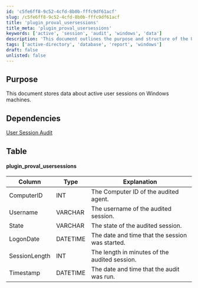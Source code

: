 ```yaml
---
id: 'c5fe6ff8-9c52-4cfd-8b0b-fffc9df61acf'
slug: /c5fe6ff8-9c52-4cfd-8b0b-fffc9df61acf
title: 'plugin_proval_usersessions'
title_meta: 'plugin_proval_usersessions'
keywords: ['active', 'session', 'audit', 'windows', 'data']
description: 'This document outlines the purpose and structure of the User Session Audit for Windows machines, detailing the data stored about active user sessions and the dependencies required for its implementation.'
tags: ['active-directory', 'database', 'report', 'windows']
draft: false
unlisted: false
---
```


## Purpose

This document stores data about active user sessions on Windows machines.

## Dependencies

[User Session Audit](/docs/fffa01c1-5e44-4239-a69d-623e4a77e789)

## Table

#### plugin_proval_usersessions

| Column        | Type     | Explanation                                      |
|---------------|----------|--------------------------------------------------|
| ComputerID    | INT      | The Computer ID of the audited agent.           |
| Username      | VARCHAR  | The username of the audited session.             |
| State         | VARCHAR  | The state of the audited session.                |
| LogonDate     | DATETIME | The date and time that the session was started.  |
| SessionLength | INT      | The length in minutes of the audited session.    |
| Timestamp     | DATETIME | The date and time that the audit was run.        |
